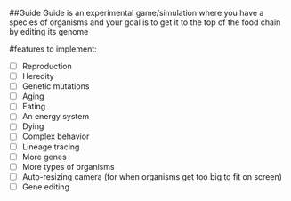 ##Guide
Guide is an experimental game/simulation where you have a species of organisms
and your goal is to get it to the top of the food chain by editing its genome

#features to implement:
- [ ] Reproduction
- [ ] Heredity
- [ ] Genetic mutations
- [ ] Aging
- [ ] Eating
- [ ] An energy system
- [ ] Dying
- [ ] Complex behavior
- [ ] Lineage tracing
- [ ] More genes
- [ ] More types of organisms
- [ ] Auto-resizing camera (for when organisms get too big to fit on screen)
- [ ] Gene editing
